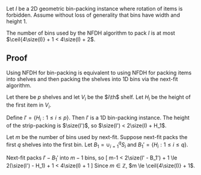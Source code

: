 Let $I$ be a 2D geometric bin-packing instance
where rotation of items is forbidden.
Assume without loss of generality that bins have width and height 1.
$\newcommand{\size}{\operatorname{size}}$
$\newcommand{\ceil}[1]{\left\lceil{#1}\right\rceil}$
$\newcommand{\th}{^{\textrm{th}}}$

The number of bins used by the NFDH algorithm to pack $I$
is at most $\ceil{4\size(I)} + 1 < 4\size(I) + 2$.

## Proof

Using NFDH for bin-packing is equivalent to using NFDH
for packing items into shelves and then packing the shelves
into 1D bins via the next-fit algorithm.

Let there be $p$ shelves and let $V_i$ be the $i\th$ shelf.
Let $H_i$ be the height of the first item in $V_i$.

Define $I' = \{H_i: 1 \le i \le p\}$. Then $I'$ is a 1D bin-packing instance.
The height of the strip-packing is $\size(I')$,
so $\size(I') < 2\size(I) + H_1$.

Let $m$ be the number of bins used by next-fit.
Suppose next-fit packs the first $q$ shelves into the first bin.
Let $B_1 = \cup_{i=1}^q S_i$ and $B_1' = \{H_i: 1 \le i \le q\}$.

Next-fit packs $I'-B_1'$ into $m-1$ bins, so
\[ m-1 < 2\size(I' - B_1') + 1 \le 2(\size(I') - H_1) + 1 < 4\size(I) + 1 \]
Since $m \in \mathbb{Z}$, $m \le \ceil{4\size(I)} + 1$.
